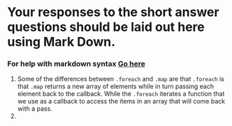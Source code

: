 # Your responses to the short answer questions should be laid out here using Mark Down.
### For help with markdown syntax [Go here](https://github.com/adam-p/markdown-here/wiki/Markdown-Cheatsheet)
1. Some of the differences between `.foreach` and `.map` are that `.foreach` is that `.map` returns a new array of elements while in turn passing each element back to the callback. While the `.foreach` iterates a function that we use as a callback to access the items in an array that will come back with a pass. 
2. 